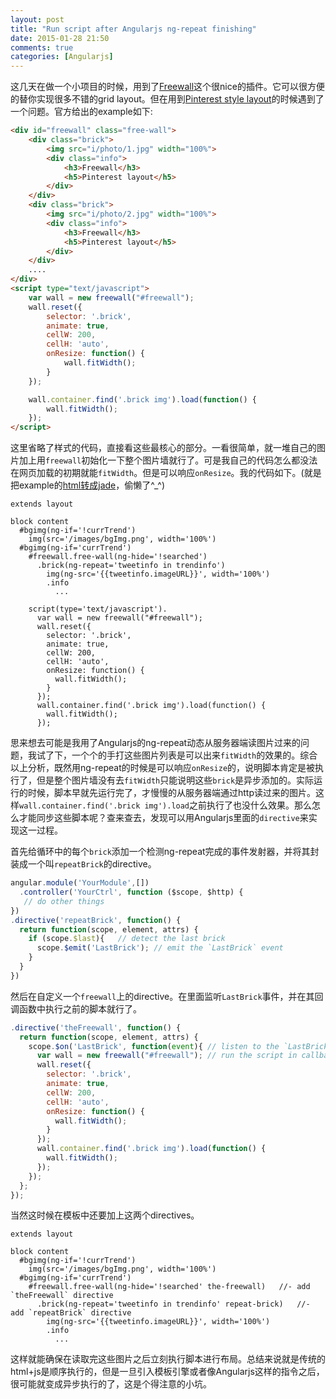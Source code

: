 ```yaml
---
layout: post
title: "Run script after Angularjs ng-repeat finishing"
date: 2015-01-28 21:50
comments: true
categories: [Angularjs]
---
```


这几天在做一个小项目的时候，用到了[Freewall](http://vnjs.net/www/project/freewall/)这个很nice的插件。它可以很方便的替你实现很多不错的grid layout。但在用到[Pinterest style layout](http://vnjs.net/www/project/freewall/example/pinterest-layout.html)的时候遇到了一个问题。官方给出的example如下:<!--more-->


``` html
<div id="freewall" class="free-wall">
    <div class="brick">
        <img src="i/photo/1.jpg" width="100%">
        <div class="info">
            <h3>Freewall</h3>
            <h5>Pinterest layout</h5>
        </div>
    </div>
    <div class="brick">
        <img src="i/photo/2.jpg" width="100%">
        <div class="info">
            <h3>Freewall</h3>
            <h5>Pinterest layout</h5>
        </div>
    </div>
    ....
</div>
<script type="text/javascript">
    var wall = new freewall("#freewall");
    wall.reset({
        selector: '.brick',
        animate: true,
        cellW: 200,
        cellH: 'auto',
        onResize: function() {
            wall.fitWidth();
        }
    });

    wall.container.find('.brick img').load(function() {
        wall.fitWidth();
    });
</script>
```


这里省略了样式的代码，直接看这些最核心的部分。一看很简单，就一堆自己的图片加上用`freewall`初始化一下整个图片墙就行了。可是我自己的代码怎么都没法在网页加载的初期就能`fitWidth`。但是可以响应`onResize`。我的代码如下。(就是把example的[html转成jade](http://html2jade.org/)，偷懒了^_^)


``` jade
extends layout

block content
  #bgimg(ng-if='!currTrend')
    img(src='/images/bgImg.png', width='100%')
  #bgimg(ng-if='currTrend')
    #freewall.free-wall(ng-hide='!searched')
      .brick(ng-repeat='tweetinfo in trendinfo')
        img(ng-src='{{tweetinfo.imageURL}}', width='100%')
        .info
          ...

    script(type='text/javascript').
      var wall = new freewall("#freewall");
      wall.reset({
        selector: '.brick',
        animate: true,
        cellW: 200,
        cellH: 'auto',
        onResize: function() {
          wall.fitWidth();
        }
      });
      wall.container.find('.brick img').load(function() {
        wall.fitWidth();
      });
```


思来想去可能是我用了Angularjs的ng-repeat动态从服务器端读图片过来的问题，我试了下，一个个的手打这些图片列表是可以出来`fitWidth`的效果的。综合以上分析，既然用ng-repeat的时候是可以响应`onResize`的，说明脚本肯定是被执行了，但是整个图片墙没有去`fitWidth`只能说明这些`brick`是异步添加的。实际运行的时候，脚本早就先运行完了，才慢慢的从服务器端通过http读过来的图片。这样`wall.container.find('.brick img').load`之前执行了也没什么效果。那么怎么才能同步这些脚本呢？查来查去，发现可以用Angularjs里面的`directive`来实现这一过程。

首先给循环中的每个`brick`添加一个检测ng-repeat完成的事件发射器，并将其封装成一个叫`repeatBrick`的directive。


``` javascript
angular.module('YourModule',[])
  .controller('YourCtrl', function ($scope, $http) {
   // do other things
})
.directive('repeatBrick', function() {
  return function(scope, element, attrs) {
    if (scope.$last){	// detect the last brick
      scope.$emit('LastBrick');	// emit the `LastBrick` event
    }
  }
})
```


然后在自定义一个`freewall`上的directive。在里面监听`LastBrick`事件，并在其回调函数中执行之前的脚本就行了。


``` javascript
.directive('theFreewall', function() {
  return function(scope, element, attrs) {
    scope.$on('LastBrick', function(event){	// listen to the `LastBrick` event
      var wall = new freewall("#freewall");	// run the script in callback function 
      wall.reset({
        selector: '.brick',
        animate: true,
        cellW: 200,
        cellH: 'auto',
        onResize: function() {
          wall.fitWidth();
        }
      });
      wall.container.find('.brick img').load(function() {
        wall.fitWidth();
      });
    });
  };
});
```


当然这时候在模板中还要加上这两个directives。


``` jade
extends layout

block content
  #bgimg(ng-if='!currTrend')
    img(src='/images/bgImg.png', width='100%')
  #bgimg(ng-if='currTrend')
    #freewall.free-wall(ng-hide='!searched' the-freewall)	//- add `theFreewall` directive
      .brick(ng-repeat='tweetinfo in trendinfo' repeat-brick)	//- add `repeatBrick` directive
        img(ng-src='{{tweetinfo.imageURL}}', width='100%')
        .info
          ...
```


这样就能确保在读取完这些图片之后立刻执行脚本进行布局。总结来说就是传统的html+js是顺序执行的，但是一旦引入模板引擎或者像Angularjs这样的指令之后，很可能就变成异步执行的了，这是个得注意的小坑。


